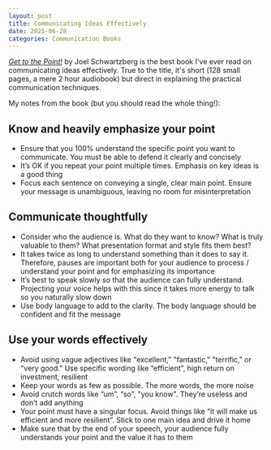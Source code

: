 ```yaml
---
layout: post
title: Communicating Ideas Effectively
date: 2025-06-28
categories: Communication Books
---
```


_[Get to the Point!](https://www.goodreads.com/book/show/34057051-get-to-the-point)_ by Joel Schwartzberg is the best book I've ever read on communicating ideas effectively. True to the title, it's short (128 small pages, a mere 2 hour audiobook) but direct in explaining the practical communication techniques. 

My notes from the book (but you should read the whole thing!):

## Know and heavily emphasize your point
- Ensure that you 100% understand the specific point you want to communicate. You must be able to defend it clearly and concisely
- It’s OK if you repeat your point multiple times. Emphasis on key ideas is a good thing
- Focus each sentence on conveying a single, clear main point. Ensure your message is unambiguous, leaving no room for misinterpretation

## Communicate thoughtfully
- Consider who the audience is. What do they want to know? What is truly valuable to them? What presentation format and style fits them best?
- It takes twice as long to understand something than it does to say it. Therefore, pauses are important both for your audience to process / understand your point and for emphasizing its importance
- It’s best to speak slowly so that the audience can fully understand. Projecting your voice helps with this since it takes more energy to talk so you naturally slow down
- Use body language to add to the clarity. The body language should be confident and fit the message

## Use your words effectively
- Avoid using vague adjectives like "excellent," "fantastic," "terrific," or "very good." Use specific wording like “efficient”, high return on investment, resilient
- Keep your words as few as possible. The more words, the more noise
- Avoid crutch words like “um”, “so”, "you know". They’re useless and don’t add anything
- Your point must have a singular focus. Avoid things like “it will make us efficient and more resilient”. Stick to one main idea and drive it home
- Make sure that by the end of your speech, your audience fully understands your point and the value it has to them